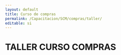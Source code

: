 ```yaml
---
layout: default
title: Curso de compras
permalink: /Capacitacion/SCM/compras/taller/
editable: si
---
```


# TALLER CURSO COMPRAS



